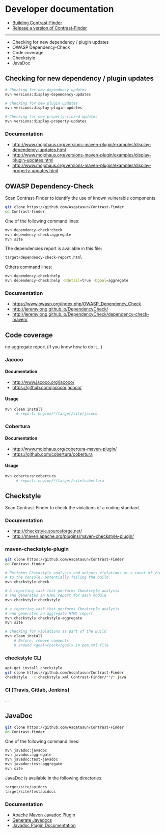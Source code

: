 #  Developer documentation

* [Building Contrast-Finder](Build/README.md)
* [Release a version of Contrast-Finder](Release/README.md)

-----
* Checking for new dependency / plugin updates
* OWASP Dependency-Check
* Code coverage
* Checkstyle
* JavaDoc

## Checking for new dependency / plugin updates
```bash
# Checking for new dependency updates
mvn versions:display-dependency-updates

# Checking for new plugin updates
mvn versions:display-plugin-updates

# Checking for new property-linked updates
mvn versions:display-property-updates
```

### Documentation
* http://www.mojohaus.org/versions-maven-plugin/examples/display-dependency-updates.html
* http://www.mojohaus.org/versions-maven-plugin/examples/display-plugin-updates.html
* http://www.mojohaus.org/versions-maven-plugin/examples/display-property-updates.html


##  OWASP Dependency-Check
Scan Contrast-Finder to identify the use of known vulnerable components.

```bash
git clone https://github.com/Asqatasun/Contrast-Finder
cd Contrast-finder
```

One of the following command lines:
```bash
mvn dependency-check:check
mvn dependency-check:aggregate
mvn site
```

The dependencies report is available in this file:
```bash
target/dependency-check-report.html
```

Others command lines:
```bash
mvn dependency-check:help
mvn dependency-check:help -Ddetail=true -Dgoal=aggregate
```

### Documentation
* https://www.owasp.org/index.php/OWASP_Dependency_Check
* http://jeremylong.github.io/DependencyCheck/
* http://jeremylong.github.io/DependencyCheck/dependency-check-maven/

## Code coverage

no aggregate report (if you know how to do it…)

### Jacoco

#### Documentation
* http://www.jacoco.org/jacoco/
* https://github.com/jacoco/jacoco/

#### Usage
```bash
mvn clean install
     # report: engine/*/target/site/jacoco
```

### Cobertura

#### Documentation
* http://www.mojohaus.org/cobertura-maven-plugin/
* https://github.com/cobertura/cobertura

#### Usage
```bash
mvn cobertura:cobertura
     # report: engine/*/target/site/cobertura
```



## Checkstyle
Scan Contrast-Finder to check the violations of a coding standard.

### Documentation
* http://checkstyle.sourceforge.net/
* http://maven.apache.org/plugins/maven-checkstyle-plugin/

### maven-checkstyle-plugin
```bash
git clone https://github.com/Asqatasun/Contrast-Finder
cd Contrast-finder

# Performs Checkstyle analysis and outputs violations or a count of violations
# to the console, potentially failing the build.
mvn checkstyle:check

# A reporting task that performs Checkstyle analysis
# and generates an HTML report for each module
mvn checkstyle:checkstyle

# a reporting task that performs Checkstyle analysis
# and generates an aggregate HTML report
mvn checkstyle:checkstyle-aggregate
mvn site

# Checking for violations as part of the Build
mvn clean install
    # Before, remove comments
    # around <goal>check</goal> in pom.xml file
```

### checkstyle CLI
```bash
apt-get install checkstyle
git clone https://github.com/Asqatasun/Contrast-Finder
checkstyle  -c checkstyle.xml Contrast-Finder/**/*.java
```


### CI (Travis, Gitlab, Jenkins)
...



## JavaDoc

```bash
git clone https://github.com/Asqatasun/Contrast-Finder
cd Contrast-finder
```

One of the following command lines:
```bash
mvn javadoc:javadoc
mvn javadoc:aggregate
mvn javadoc:test-javadoc
mvn javadoc:test-aggregate
mvn site
```

JavaDoc is available in the following directories:
```bash
target/site/apidocs
target/site/testapidocs
```

### Documentation
* [Apache Maven Javadoc Plugin](https://maven.apache.org/plugins/maven-javadoc-plugin/)
* [Generate Javadocs](https://maven.apache.org/plugins/maven-javadoc-plugin/usage.html)
* [Javadoc Plugin Documentation](https://maven.apache.org/plugins/maven-javadoc-plugin/javadoc-mojo.html)

